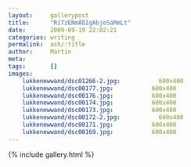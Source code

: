```yaml
---
layout:     gallerypost
title:      "RiTzENmÄßIgAbjeSäMmLt"
date:       2009-09-19 22:02:21
categories: writing
permalink:  ash/:title
author:     Martin
meta:
tags:       []
images:
    lukkenewwand/dsc01266-2.jpg:           600x400
    lukkenewwand/dsc00177.jpg:           600x400
    lukkenewwand/dsc00176.jpg:           600x400
    lukkenewwand/dsc00174.jpg:           600x400
    lukkenewwand/dsc00173.jpg:           600x400
    lukkenewwand/dsc00172-2.jpg:           600x400
    lukkenewwand/dsc00171.jpg:           600x400
    lukkenewwand/dsc00169.jpg:           600x400
---
```


{% include gallery.html %}
